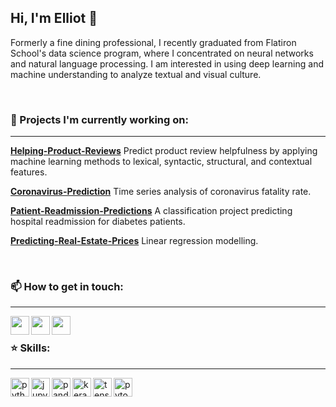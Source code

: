 ## Hi, I'm Elliot 👋

Formerly a fine dining professional, I recently graduated from Flatiron School's data science program, where I concentrated on neural networks and natural language processing. I am interested in using deep learning and machine understanding to analyze textual and visual culture.

<br>

### :telescope: Projects I'm currently working on:
---
[**Helping-Product-Reviews**](https://github.com/thisiselliot/HelpingProductReviews)
Predict product review helpfulness by applying machine learning methods to lexical, syntactic, structural, and contextual features.

[**Coronavirus-Prediction**](https://github.com/thisiselliot/Coronavirus-Prediction)
Time series analysis of coronavirus fatality rate.

[**Patient-Readmission-Predictions**](https://github.com/thisiselliot/Patient-Readmission-Predictions)
A classification project predicting hospital readmission for diabetes patients.

[**Predicting-Real-Estate-Prices**](https://github.com/thisiselliot/Predicting-Real-Estate-Prices-in-King-County-WA)
Linear regression modelling.

<br>

### :mailbox: How to get in touch:
---
<p>
  <a href="https://www.linkedin.com/in/elliot-macy/" target="blank"><img align="left" src="https://cdn.jsdelivr.net/npm/simple-icons@3.0.1/icons/linkedin.svg" height="30" width="30" /></a>
  <a href="https://elimacy.medium.com/" target="blank"><img align="left" src="https://cdn.jsdelivr.net/npm/simple-icons@3.0.1/icons/medium.svg"  height="30" width="30" /></a>
  <a href="https://twitter.com/EliMacy/" target="blank"><img align="left" src="https://cdn.jsdelivr.net/npm/simple-icons@3.0.1/icons/twitter.svg"  height="30" width="30" /></a>
</p>


<br>

### :star: Skills:
---
<p align="left">
  <img src="https://cdn.jsdelivr.net/npm/simple-icons@3.0.1/icons/python.svg" alt="python" align="left" width="30" height="30"/>
  <img src="https://cdn.jsdelivr.net/npm/simple-icons@3.0.1/icons/jupyter.svg" alt="jupyter" align="left" width="30" height="30"/>
  <img src="https://cdn.jsdelivr.net/npm/simple-icons@3.0.1/icons/pandas.svg" alt="pandas" align="left" width="30" height="30"/>
  <img src="https://cdn.jsdelivr.net/npm/simple-icons@3.0.1/icons/keras.svg" alt="keras" align="left" width="30" height="30"/>
  <img src="https://cdn.jsdelivr.net/npm/simple-icons@3.0.1/icons/tensorflow.svg" alt="tensorflow" align="left" width="30" height="30"/>
  <img src="https://cdn.jsdelivr.net/npm/simple-icons@3.0.1/icons/pytorch.svg" alt="pytorch" align="left" width="30" height="30"/>
</p>

<br>

<!--
**thisiselliot/thisiselliot** is a ✨ _special_ ✨ repository because its `README.md` (this file) appears on your GitHub profile.

Here are some ideas to get you started:

- 🔭 I’m currently working on ...
- 🌱 I’m currently learning ...
- 👯 I’m looking to collaborate on ...
- 🤔 I’m looking for help with ...
- 💬 Ask me about ...
- 📫 How to reach me: ...
- 😄 Pronouns: ...
- ⚡ Fun fact: ...
-->
